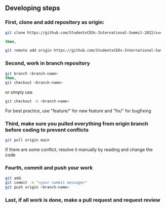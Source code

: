 ## Developing steps

### First, clone and add repository as origin:

```bash
git clone https://github.com/StudentxCEOs-International-Summit-2022/sxc-international-summit-fe.git

then,

git remote add origin https://github.com/StudentxCEOs-International-Summit-2022/sxc-international-summit-fe.git
```

### Second, work in branch repository

```bash
git branch <branch-name>
then,
git checkout <branch-name>
```

or simply use
```bash
git checkout -b <branch-name>
```

For best practice, use "feature/<name>" for new feature and "fix/<name>" for bugfixing

### Third, make sure you pulled everything from origin branch before coding to prevent conflicts

```bash
git pull origin main
```

If there are some conflict, resolve it manually by reading and change the code

### Fourth, commit and push your work

```bash
git add.
git commit -m "<your commit message>"
git push origin <branch-name>
```

### Last, if all work is done, make a pull request and request review

